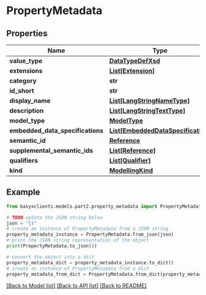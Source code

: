# PropertyMetadata


## Properties

Name | Type | Description | Notes
------------ | ------------- | ------------- | -------------
**value_type** | [**DataTypeDefXsd**](DataTypeDefXsd.md) |  | [optional] 
**extensions** | [**List[Extension]**](Extension.md) |  | [optional] 
**category** | **str** |  | [optional] 
**id_short** | **str** |  | [optional] 
**display_name** | [**List[LangStringNameType]**](LangStringNameType.md) |  | [optional] 
**description** | [**List[LangStringTextType]**](LangStringTextType.md) |  | [optional] 
**model_type** | [**ModelType**](ModelType.md) |  | 
**embedded_data_specifications** | [**List[EmbeddedDataSpecification]**](EmbeddedDataSpecification.md) |  | [optional] 
**semantic_id** | [**Reference**](Reference.md) |  | [optional] 
**supplemental_semantic_ids** | [**List[Reference]**](Reference.md) |  | [optional] 
**qualifiers** | [**List[Qualifier]**](Qualifier.md) |  | [optional] 
**kind** | [**ModellingKind**](ModellingKind.md) |  | [optional] 

## Example

```python
from basyxclients.models.part2.property_metadata import PropertyMetadata

# TODO update the JSON string below
json = "{}"
# create an instance of PropertyMetadata from a JSON string
property_metadata_instance = PropertyMetadata.from_json(json)
# print the JSON string representation of the object
print(PropertyMetadata.to_json())

# convert the object into a dict
property_metadata_dict = property_metadata_instance.to_dict()
# create an instance of PropertyMetadata from a dict
property_metadata_from_dict = PropertyMetadata.from_dict(property_metadata_dict)
```
[[Back to Model list]](../README.md#documentation-for-models) [[Back to API list]](../README.md#documentation-for-api-endpoints) [[Back to README]](../README.md)


